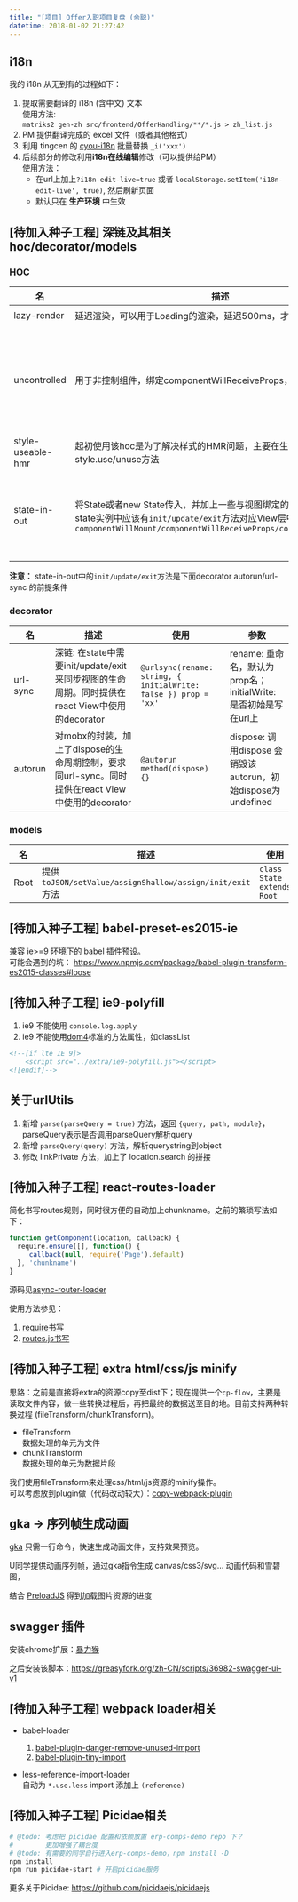 ```yaml
---
title: "[项目] Offer入职项目复盘 (余聪)"
datetime: 2018-01-02 21:27:42
---
```


## i18n

我的 i18n 从无到有的过程如下：  
1. 提取需要翻译的 i18n (含中文) 文本  
    使用方法:  
     `matriks2 gen-zh src/frontend/OfferHandling/**/*.js > zh_list.js`
2. PM 提供翻译完成的 excel 文件（或者其他格式）
3. 利用 tingcen 的 [cyou-i18n](https://www.npmjs.com/package/cyou-i18n) 批量替换 `_i('xxx')`
4. 后续部分的修改利用**i18n在线编辑**修改（可以提供给PM）  
    使用方法：
    - 在url上加上`?i18n-edit-live=true` 或者 `localStorage.setItem('i18n-edit-live', true)`, 然后刷新页面
    - 默认只在 **生产环境** 中生效


## [待加入种子工程] 深链及其相关 hoc/decorator/models

### HOC

|名|描述|使用|参数|
|--|-----|---|--|
|lazy-render|延迟渲染，可以用于Loading的渲染，延迟500ms，才真正显示Loading| `@lazyrender(timeout: number)`|timeout: 800|
|uncontrolled|用于非控制组件，绑定componentWillReceiveProps，同步props到state| `@uncontrolled(...name: oneOfType([array, string))`|name: 需要绑定的props的keyName，可以是string，array；如需将props.a 同步到 state.b，则传入['a', 'b']|
|style-useable-hmr|起初使用该hoc是为了解决样式的HMR问题，主要在生命周期中绑定style.use/unuse方法|`@suh(style: object)`|style: usable 的 style 对象|
|state-in-out|将State或者new State传入，并加上一些与视图绑定的生命周期钩子，state实例中应该有`init/update/exit`方法对应View层中的`componentWillMount/componentWillReceiveProps/componentWillUnmont`|`@sio(ClassOrInstance, name: string, initialData)`|ClassOrInstance可以是方法或者State实例；name是绑定在View中的key名，默认为`localState`|

**注意：** state-in-out中的`init/update/exit`方法是下面decorator autorun/url-sync 的前提条件

### decorator

|名|描述|使用|参数|
|-|----|----|---|
|url-sync|深链: 在state中需要init/update/exit来同步视图的生命周期。同时提供在react View中使用的decorator|`@urlsync(rename: string, { initialWrite: false }) prop = 'xx'`|rename: 重命名，默认为prop名；initialWrite: 是否初始是写在url上|
|autorun| 对mobx的封装，加上了dispose的生命周期控制，要求同url-sync。同时提供在react View中使用的decorator|`@autorun method(dispose) {}`|dispose: 调用dispose 会销毁该autorun，初始dispose为undefined|

### models

|名|描述|使用|
|-|----|----|
|Root|提供`toJSON/setValue/assignShallow/assign/init/exit`方法| `class State extends Root`|

## [待加入种子工程] babel-preset-es2015-ie

兼容 ie>=9 环境下的 babel 插件预设。  
可能会遇到的坑：
https://www.npmjs.com/package/babel-plugin-transform-es2015-classes#loose

## [待加入种子工程] ie9-polyfill

1. ie9 不能使用 `console.log.apply`
2. ie9 不能使用[dom4](https://www.w3.org/TR/dom/)标准的方法属性，如classList

```html
<!--[if lte IE 9]>
    <script src="../extra/ie9-polyfill.js"></script>
<![endif]-->
```

## 关于urlUtils

1. 新增 `parse(parseQuery = true)` 方法，返回 `{query, path, module}`，parseQuery表示是否调用parseQuery解析query
2. 新增 `parseQuery(query)` 方法，解析querystring到object
3. 修改 linkPrivate 方法，加上了 location.search 的拼接

## [待加入种子工程] react-routes-loader

简化书写routes规则，同时很方便的自动加上chunkname。之前的繁琐写法如下：

```javascript
function getComponent(location, callback) {
  require.ensure([], function() {
     callback(null, require('Page').default)
  }, 'chunkname')
}
```

源码见[async-router-loader](https://github.com/picidaejs/picidae-backstage-system/blob/master/src/frontend/node_modules/%40rd/async-router-loader/index.js)

使用方法参见：
1. [require书写](https://github.com/picidaejs/picidae-backstage-system/blob/21c1b86fdc6475b1bd780f03f307f4735692442e/src/frontend/index.js#L29)
2. [routes.js书写](https://github.com/picidaejs/picidae-backstage-system/blob/21c1b86fdc6475b1bd780f03f307f4735692442e/src/frontend/main/routes.js#L1-L22)

## [待加入种子工程] extra html/css/js minify

思路：之前是直接将extra的资源copy至dist下；现在提供一个`cp-flow`，主要是读取文件内容，做一些转换过程后，再把最终的数据送至目的地。目前支持两种转换过程 (fileTransform/chunkTransform)。

- fileTransform  
  数据处理的单元为文件
- chunkTransform  
  数据处理的单元为数据片段

我们使用fileTransform来处理css/html/js资源的minify操作。  
可以考虑放到plugin做（代码改动较大）：[copy-webpack-plugin](https://github.com/webpack-contrib/copy-webpack-plugin)

## gka -> 序列帧生成动画

[gka](https://github.com/gkajs/gka) 只需一行命令，快速生成动画文件，支持效果预览。

U同学提供动画序列帧，通过gka指令生成 canvas/css3/svg... 动画代码和雪碧图，

结合 [PreloadJS](https://github.com/CreateJS/PreloadJS) 得到加载图片资源的进度

## swagger 插件

安装chrome扩展：[暴力猴](https://chrome.google.com/webstore/detail/violentmonkey/jinjaccalgkegednnccohejagnlnfdag?hl=zh-CN)

之后安装该脚本：https://greasyfork.org/zh-CN/scripts/36982-swagger-ui-v1

## [待加入种子工程] webpack loader相关

- babel-loader  
  1. [babel-plugin-danger-remove-unused-import](https://github.com/imcuttle/babel-plugin-danger-remove-unused-import)
  2. [babel-plugin-tiny-import](https://github.com/imcuttle/babel-plugin-tiny-import)
  
- less-reference-import-loader  
  自动为 `*.use.less` import 添加上 `(reference)`

## [待加入种子工程] Picidae相关

```bash
# @todo: 考虑把 picidae 配置和依赖放置 erp-comps-demo repo 下？
#        更加增强了耦合度
# @todo: 有需要的同学自行进入erp-comps-demo，npm install -D
npm install
npm run picidae-start # 开启picidae服务
```

更多关于Picidae: https://github.com/picidaejs/picidaejs


